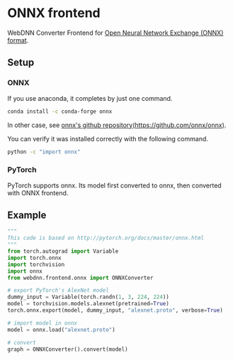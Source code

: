 # ONNX frontend

WebDNN Converter Frontend for [Open Neural Network Exchange (ONNX) format](http://onnx.ai/).

## Setup

### ONNX

If you use anaconda, it completes by just one command.

```bash
conda install -c conda-forge onnx
```

In other case, see [onnx's github repository(https://github.com/onnx/onnx)](https://github.com/onnx/onnx).

You can verify it was installed correctly with the following command.

```bash
python -c "import onnx"
```

### PyTorch

PyTorch supports onnx. Its model first converted to onnx, then converted with ONNX frontend.

## Example

```python
"""
This code is based on http://pytorch.org/docs/master/onnx.html
"""
from torch.autograd import Variable
import torch.onnx
import torchvision
import onnx
from webdnn.frontend.onnx import ONNXConverter

# export PyTorch's AlexNet model
dummy_input = Variable(torch.randn(1, 3, 224, 224))
model = torchvision.models.alexnet(pretrained=True)
torch.onnx.export(model, dummy_input, "alexnet.proto", verbose=True)

# import model in onnx
model = onnx.load("alexnet.proto")

# convert
graph = ONNXConverter().convert(model)
```
